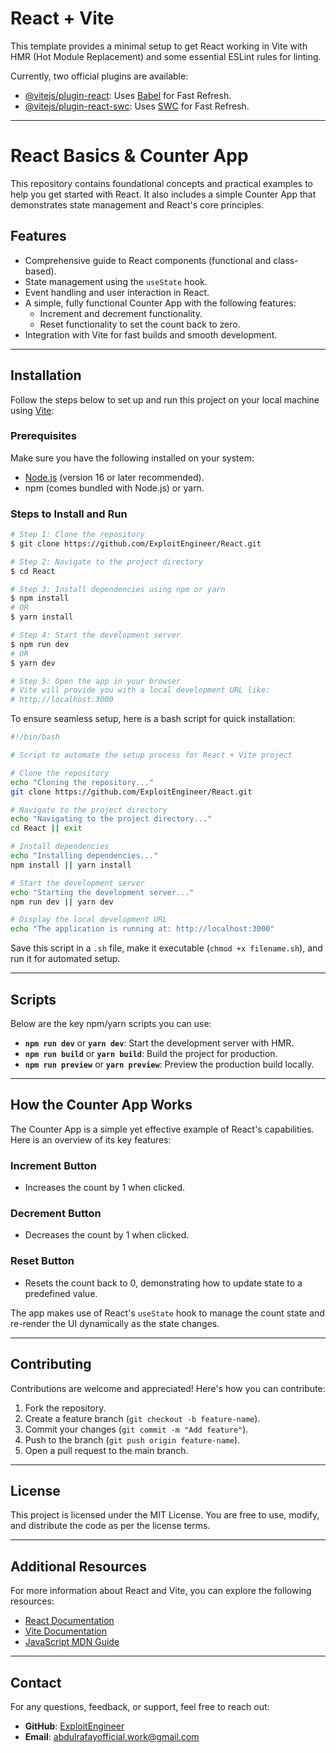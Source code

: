 # React + Vite

This template provides a minimal setup to get React working in Vite with HMR (Hot Module Replacement) and some essential ESLint rules for linting.

Currently, two official plugins are available:

- [@vitejs/plugin-react](https://github.com/vitejs/vite-plugin-react/blob/main/packages/plugin-react/README.md): Uses [Babel](https://babeljs.io/) for Fast Refresh.
- [@vitejs/plugin-react-swc](https://github.com/vitejs/vite-plugin-react-swc): Uses [SWC](https://swc.rs/) for Fast Refresh.

---

# React Basics & Counter App

This repository contains foundational concepts and practical examples to help you get started with React. It also includes a simple Counter App that demonstrates state management and React's core principles.

## Features
- Comprehensive guide to React components (functional and class-based).
- State management using the `useState` hook.
- Event handling and user interaction in React.
- A simple, fully functional Counter App with the following features:
  - Increment and decrement functionality.
  - Reset functionality to set the count back to zero.
- Integration with Vite for fast builds and smooth development.

---

## Installation

Follow the steps below to set up and run this project on your local machine using [Vite](https://vitejs.dev/):

### Prerequisites
Make sure you have the following installed on your system:
- [Node.js](https://nodejs.org/) (version 16 or later recommended).
- npm (comes bundled with Node.js) or yarn.

### Steps to Install and Run
```bash
# Step 1: Clone the repository
$ git clone https://github.com/ExploitEngineer/React.git

# Step 2: Navigate to the project directory
$ cd React

# Step 3: Install dependencies using npm or yarn
$ npm install
# OR
$ yarn install

# Step 4: Start the development server
$ npm run dev
# OR
$ yarn dev

# Step 5: Open the app in your browser
# Vite will provide you with a local development URL like:
# http://localhost:3000
```

To ensure seamless setup, here is a bash script for quick installation:

```bash
#!/bin/bash

# Script to automate the setup process for React + Vite project

# Clone the repository
echo "Cloning the repository..."
git clone https://github.com/ExploitEngineer/React.git

# Navigate to the project directory
echo "Navigating to the project directory..."
cd React || exit

# Install dependencies
echo "Installing dependencies..."
npm install || yarn install

# Start the development server
echo "Starting the development server..."
npm run dev || yarn dev

# Display the local development URL
echo "The application is running at: http://localhost:3000"
```
Save this script in a `.sh` file, make it executable (`chmod +x filename.sh`), and run it for automated setup.

---

## Scripts
Below are the key npm/yarn scripts you can use:
- **`npm run dev`** or **`yarn dev`**: Start the development server with HMR.
- **`npm run build`** or **`yarn build`**: Build the project for production.
- **`npm run preview`** or **`yarn preview`**: Preview the production build locally.

---

## How the Counter App Works
The Counter App is a simple yet effective example of React's capabilities. Here is an overview of its key features:

### Increment Button
- Increases the count by 1 when clicked.

### Decrement Button
- Decreases the count by 1 when clicked.

### Reset Button
- Resets the count back to 0, demonstrating how to update state to a predefined value.

The app makes use of React's `useState` hook to manage the count state and re-render the UI dynamically as the state changes.

---

## Contributing
Contributions are welcome and appreciated! Here's how you can contribute:
1. Fork the repository.
2. Create a feature branch (`git checkout -b feature-name`).
3. Commit your changes (`git commit -m "Add feature"`).
4. Push to the branch (`git push origin feature-name`).
5. Open a pull request to the main branch.

---

## License
This project is licensed under the MIT License. You are free to use, modify, and distribute the code as per the license terms.

---

## Additional Resources
For more information about React and Vite, you can explore the following resources:
- [React Documentation](https://reactjs.org/docs/getting-started.html)
- [Vite Documentation](https://vitejs.dev/guide/)
- [JavaScript MDN Guide](https://developer.mozilla.org/en-US/docs/Web/JavaScript)

---

## Contact
For any questions, feedback, or support, feel free to reach out:
- **GitHub**: [ExploitEngineer](https://github.com/ExploitEngineer)
- **Email**: abdulrafayofficial.work@gmail.com

